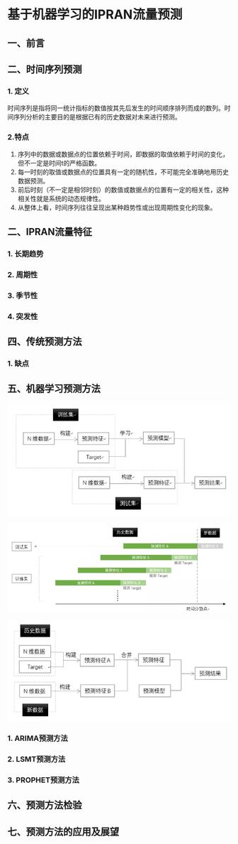 # 基于机器学习的IPRAN流量预测

##  一、前言

## 二、时间序列预测

### 1. 定义
时间序列是指将同一统计指标的数值按其先后发生的时间顺序排列而成的数列。时间序列分析的主要目的是根据已有的历史数据对未来进行预测。

### 2.特点

1. 序列中的数据或数据点的位置依赖于时间，即数据的取值依赖于时间的变化，但不一定是时间t的严格函数。
2. 每一时刻的取值或数据点的位置具有一定的随机性，不可能完全准确地用历史数据预测。
3. 前后时刻（不一定是相邻时刻）的数值或数据点的位置有一定的相关性，这种相关性就是系统的动态规律性。
4. 从整体上看，时间序列往往呈现出某种趋势性或出现周期性变化的现象。 

## 二、IPRAN流量特征

### 1. 长期趋势

### 2. 周期性

### 3. 季节性

### 4. 突发性

## 四、传统预测方法

### 1. 缺点

## 五、机器学习预测方法

![img](./figure/1.webp)

![img](./figure/2.webp)



![img](./figure/3.webp)

### 1. ARIMA预测方法

### 2. LSMT预测方法

### 3. PROPHET预测方法

## 六、预测方法检验

## 七、预测方法的应用及展望


